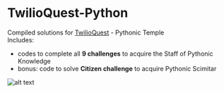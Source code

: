 # TwilioQuest-Python

Compiled solutions for [TwilioQuest](https://www.twilio.com/quest) - Pythonic Temple <br>
Includes:
- codes to complete all __9 challenges__ to acquire the Staff of Pythonic Knowledge
- bonus: code to solve __Citizen challenge__ to acquire Pythonic Scimitar

![alt text](https://cdn.dribbble.com/users/1716408/screenshots/15312521/vidprj45_twilioquest_fogowlassets_v1c.gif)

